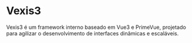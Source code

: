 # Vexis3
Vexis3 é um framework interno baseado em Vue3 e PrimeVue, projetado para agilizar o desenvolvimento de interfaces dinâmicas e escaláveis. 
